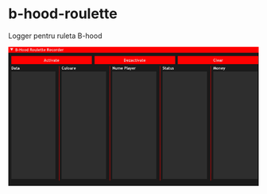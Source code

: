 # b-hood-roulette
Logger pentru ruleta B-hood



![alt text](https://github.com/Constantine94/b-hood-roulette/blob/main/ruleta.png)

